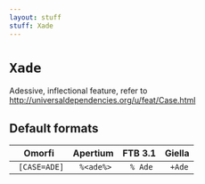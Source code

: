 ```yaml
---
layout: stuff
stuff: Xade
---
```

# ` Xade `

Adessive, inflectional feature, refer to http://universaldependencies.org/u/feat/Case.html

## Default formats
| Omorfi | Apertium | FTB 3.1 | Giella |
|:------:|:--------:|:-------:|:------:|
| ` [CASE=ADE]` | ` %<ade%>` | ` % Ade` | ` +Ade`  |
